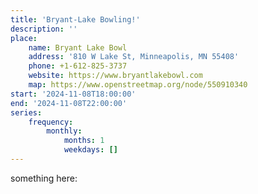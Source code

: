 ```yaml
---
title: 'Bryant-Lake Bowling!'
description: ''
place:
    name: Bryant Lake Bowl
    address: '810 W Lake St, Minneapolis, MN 55408'
    phone: +1-612-825-3737
    website: https://www.bryantlakebowl.com
    map: https://www.openstreetmap.org/node/550910340
start: '2024-11-08T18:00:00'
end: '2024-11-08T22:00:00'
series: 
    frequency: 
        monthly:
            months: 1
            weekdays: []
---
```


something here: